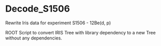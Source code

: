 # Decode_S1506
Rewrite Iris data for experiment S1506 - 12Be(d, p)

ROOT Script to convert IRIS Tree with library dependency to a new Tree without any dependencies.

